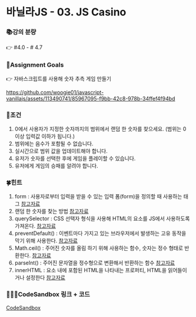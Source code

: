 # 바닐라JS - 03. JS Casino

### 📚강의 분량
👉 #4.0 - # 4.7

### 🥅Assignment Goals
👉 자바스크립트를 사용해 숫자 추측 게임 만들기

https://github.com/woogie01/javascript-vanillajs/assets/113490741/85967095-f9bb-42c8-978b-34ffef4f94bd

### 📕조건

1. 0에서 사용자가 지정한 숫자까지의 범위에서 랜덤 한 숫자를 찾으세요. (범위는 0 이상 입력값 이하가 됩니다.)
1. 범위에는 음수가 포함될 수 없습니다.
1. 실시간으로 범위 값을 업데이트해야 합니다.
1. 유저가 숫자를 선택한 후에 게임을 플레이할 수 있습니다.
1. 유저에게 게임의 승패를 알려야 합니다.

### 🍀힌트
1. form : 사용자로부터 입력을 받을 수 있는 입력 폼(form)을 정의할 때 사용하는 태그 [참고자료](https://developer.mozilla.org/ko/docs/Web/HTML/Element/form)
1. 랜덤 한 숫자를 찾는 방법 [참고자료](https://nomadcoders.co/javascript-for-beginners/lectures/2911)
1. querySelector : CSS 선택자 형식을 사용해 HTML의 요소를 JS에서 사용하도록 가져온다. [참고자료](https://developer.mozilla.org/ko/docs/Web/API/Document/querySelector) 
1. preventDefault() : 이벤트마다 가지고 있는 브라우저에서 발생하는 고유 동작을 막기 위해 사용한다. [참고자료](https://developer.mozilla.org/ko/docs/Web/API/Event/preventDefault)
1. Math.ceil() : 주어진 숫자를 올림 하기 위해 사용하는 함수, 숫자는 정수 형태로 반환한다. [참고자료](https://developer.mozilla.org/ko/docs/Web/JavaScript/Reference/Global_Objects/Math/ceil)
1. parseInt() : 주어진 문자열을 정수형으로 변환해서 반환하는 함수 [참고자료](https://developer.mozilla.org/ko/docs/Web/JavaScript/Reference/Global_Objects/parseInt)
1. innerHTML : 요소 내에 포함된 HTML을 나타내는 프로퍼티, HTML을 읽어들이거나 설정한다 [참고자료](https://developer.mozilla.org/ko/docs/Web/API/Element/innerHTML)

### 👨🏻‍💻CodeSandbox 링크 + 코드  
[CodeSandbox](https://codesandbox.io/p/sandbox/assignment-03-4rtk2p?file=%2Fsrc%2Findex.html%3A12%2C1)
